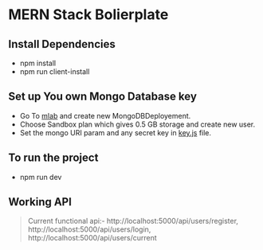 # MERN Stack Bolierplate

## Install Dependencies

- npm install
- npm run client-install

## Set up You own Mongo Database key
- Go To [mlab](https://mlab.com/home) and create new MongoDBDeployement.
- Choose Sandbox plan which gives 0.5 GB storage and create new user.
- Set the mongo URI param and any secret key in [key.js](https://github.com/starkblaze01/MERN-Stack-Boilerplate/blob/master/config/keys.js) file.

## To run the project

- npm run dev

## Working API

> Current functional api:- http://localhost:5000/api/users/register, http://localhost:5000/api/users/login, http://localhost:5000/api/users/current
